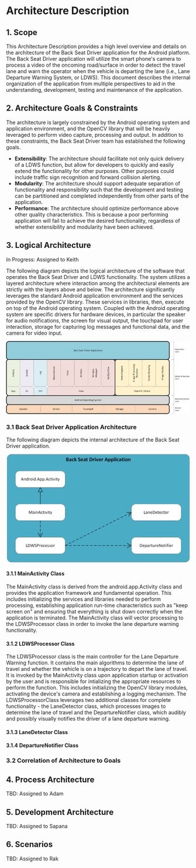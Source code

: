 # Architecture Description

## 1. Scope
This Architecture Description provides a high level overview and details on the architecture of the Back Seat Driver application for the Android platform. The Back Seat Driver application will utilize the smart phone's camera to process a video of the oncoming road/surface in order to detect the travel lane and warn the operator when the vehicle is departing the lane (i.e., Lane Departure Warning System, or LDWS). This document describes the internal organization of the application from multiple perspectives to aid in the understanding, development, testing and maintenance of the application.

## 2. Architecture Goals & Constraints
The architecture is largely constrained by the Android operating system and application environment, and the OpenCV library that will be heavily leveraged to perform video capture, processing and output. In addition to these constraints, the Back Seat Driver team has established the following goals.

  * __Extensibility__: The architecture should facilitate not only quick delivery of a LDWS function, but allow for developers to quickly and easily extend the functionality for other purposes. Other purposes could include traffic sign recognition and forward collision alerting.
  * __Modularity__: The architecture should support adequate separation of functionality and responsibility such that the development and testing can be partitioned and completed independently from other parts of the application.
  * __Performance__: The architecture should optimize performance above other quality characteristics. This is because a poor performing application will fail to achieve the desired functionality, regardless of whether extensibility and modularity have been achieved.

## 3. Logical Architecture
In Progress: Assigned to Keith

The following diagram depicts the logical architecture of the software that operates the Back Seat Driver and LDWS functionality. The system utilizes a layered architecture where interaction among the architectural elements are strictly with the layers above and below. The architecture significantly leverages the standard Android application environment and the services provided by the OpenCV library. These services in libraries, then, execute on top of the Android operating system. Coupled with the Android operating system are specific drivers for hardware devices, in particular the speaker for audio notifications, the screen for visual output, the touchpad for user interaction, storage for capturing log messages and functional data, and the camera for video input.

<img src="Software Architecture Block Diagram.png">

### 3.1 Back Seat Driver Application Architecture

The following diagram depicts the internal architecture of the Back Seat Driver application.

<center><img src="Back Seat Driver App Architecture.png" width="500px"></center>

#### 3.1.1 MainActivity Class

The MainActivity class is derived from the android.app.Activity class and provides the application framework and fundamental operation. This includes initializing the services and libraries needed to perform processing, establishing application run-time characteristics such as "keep screen on" and ensuring that everything is shut down correctly when the application is terminated. The MainActivity class will vector processing to the LDWSProcessor class in order to invoke the lane departure warning functionality.

#### 3.1.2 LDWSProcessor Class

The LDWSProcessor class is the main controller for the Lane Departure Warning function. It contains the main algorithms to determine the lane of travel and whether the vehicle is on a trajectory to depart the lane of travel. It is invoked by the MainActivity class upon application startup or activation by the user and is responsible for intializing the appropriate resources to perform the function. This includes initializing the OpenCV library modules, activating the device's camera and establishing a logging mechanism. The LDWSProcessorClass leverages two additional classes for complete functionality - the LaneDetector class, which processes images to determine the lane of travel and the DepartureNotifier class, which audibly and possibly visually notifies the driver of a lane departure warning.

#### 3.1.3 LaneDetector Class

#### 3.1.4 DepartureNotifier Class

### 3.2 Correlation of Architecture to Goals


## 4. Process Architecture
TBD: Assigned to Adam

## 5. Development Architecture
TBD: Assigned to Sapana

## 6. Scenarios
TBD: Assigned to Rak

